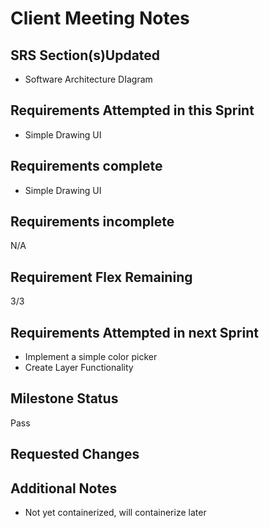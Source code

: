 # Client Meeting Notes

## SRS Section(s)Updated

- Software Architecture DIagram

## Requirements Attempted in this Sprint

- Simple Drawing UI

## Requirements complete

- Simple Drawing UI

## Requirements incomplete

N/A

## Requirement Flex Remaining

3/3

## Requirements Attempted in next Sprint

- Implement a simple color picker
- Create Layer Functionality

## Milestone Status

Pass

## Requested Changes


## Additional Notes

- Not yet containerized, will containerize later

